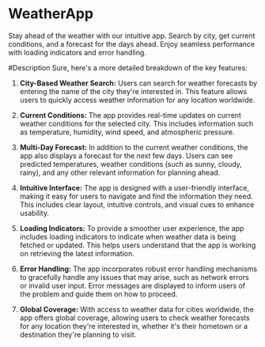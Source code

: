 # WeatherApp
Stay ahead of the weather with our intuitive app. Search by city, get current conditions, and a forecast for the days ahead. Enjoy seamless performance with loading indicators and error handling.

#Description
Sure, here's a more detailed breakdown of the key features:

1. **City-Based Weather Search:** Users can search for weather forecasts by entering the name of the city they're interested in. This feature allows users to quickly access weather information for any location worldwide.

2. **Current Conditions:** The app provides real-time updates on current weather conditions for the selected city. This includes information such as temperature, humidity, wind speed, and atmospheric pressure.

3. **Multi-Day Forecast:** In addition to the current weather conditions, the app also displays a forecast for the next few days. Users can see predicted temperatures, weather conditions (such as sunny, cloudy, rainy), and any other relevant information for planning ahead.

4. **Intuitive Interface:** The app is designed with a user-friendly interface, making it easy for users to navigate and find the information they need. This includes clear layout, intuitive controls, and visual cues to enhance usability.

5. **Loading Indicators:** To provide a smoother user experience, the app includes loading indicators to indicate when weather data is being fetched or updated. This helps users understand that the app is working on retrieving the latest information.

6. **Error Handling:** The app incorporates robust error handling mechanisms to gracefully handle any issues that may arise, such as network errors or invalid user input. Error messages are displayed to inform users of the problem and guide them on how to proceed.

7. **Global Coverage:** With access to weather data for cities worldwide, the app offers global coverage, allowing users to check weather forecasts for any location they're interested in, whether it's their hometown or a destination they're planning to visit.

